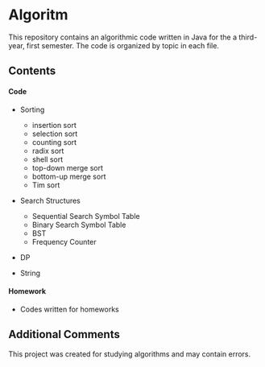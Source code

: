 # Algoritm
This repository contains an algorithmic code written in Java for the a third-year, first semester. The code is organized by topic in each file.


## Contents

#### Code

- Sorting
  - insertion sort
  - selection sort
  - counting sort
  - radix sort
  - shell sort
  - top-down merge sort
  - bottom-up merge sort
  - Tim sort

- Search Structures
  - Sequential Search Symbol Table
  - Binary Search Symbol Table
  - BST
  - Frequency Counter

- DP

- String

#### Homework
- Codes written for homeworks


## Additional Comments
This project was created for studying algorithms and may contain errors.


